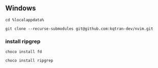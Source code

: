 ## Windows

`cd %localappdata%`

`git clone --recurse-submodules git@github.com:kqtran-dev/nvim.git`

### install ripgrep
`choco install fd`

`choco install ripgrep`

